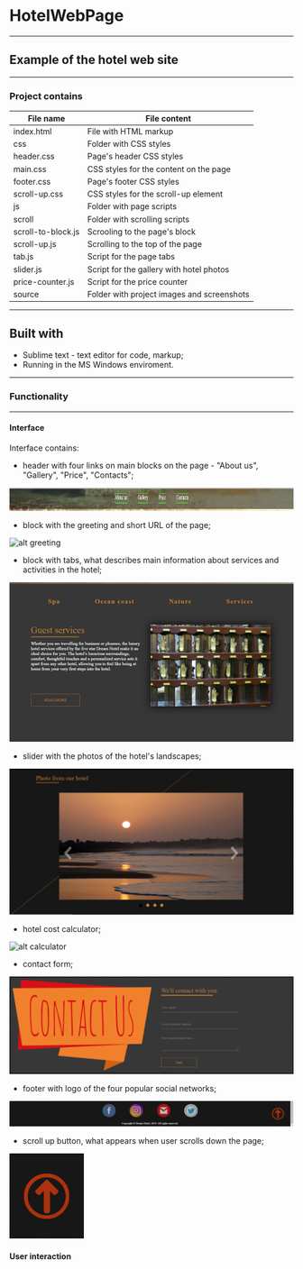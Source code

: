 # HotelWebPage
---------------------------------
## Example of the hotel web site
---------------------------------
### Project contains
 File name         |   File content
-------------------|------------------
index.html         |File with HTML markup
css                |Folder with CSS styles
   header.css      |Page's header CSS styles
   main.css        |CSS styles for the content on the page
   footer.css      |Page's footer CSS styles
   scroll-up.css   |CSS styles for the scroll-up element
js                 |Folder with page scripts
   scroll          |Folder with scrolling scripts
   scroll-to-block.js|Scrooling to the page's block 
   scroll-up.js|Scrolling to the top of the page
   tab.js|Script for the page tabs
   slider.js|Script for the gallery with hotel photos
   price-counter.js|Script for the price counter
source             |Folder with project images and screenshots

----------------------------------------
Built with
----------------------------------------

- Sublime text - text editor for code, markup; 
- Running in the MS Windows enviroment.

----------------------------------------

### Functionality
----------------------------------------
#### Interface
Interface contains:
- header with four links on main blocks on the page - "About us", "Gallery", "Price", "Contacts";

![alt header](https://github.com/AlexShyshkov/HotelWebPage/blob/master/source/img/project-screenshots/header.png)

- block with the greeting and short URL of the page;

![alt greeting]()

- block with tabs, what describes main information about services and activities in the hotel;

![alt tabs](https://github.com/AlexShyshkov/HotelWebPage/blob/master/source/img/project-screenshots/tab-1.png)

- slider with the photos of the hotel's landscapes;

![alt slider](https://github.com/AlexShyshkov/HotelWebPage/blob/master/source/img/project-screenshots/gallery.png)

- hotel cost calculator;

![alt calculator]()

- contact form;

![alt contact](https://github.com/AlexShyshkov/HotelWebPage/blob/master/source/img/project-screenshots/contact-form.png)

- footer with logo of the four popular social networks;

![alt footer](https://github.com/AlexShyshkov/HotelWebPage/blob/master/source/img/project-screenshots/footer.png)

- scroll up button, what appears when user scrolls down the page;

![alt scroll-up](https://github.com/AlexShyshkov/HotelWebPage/blob/master/source/img/project-screenshots/scroll-unhovered.png)

#### User interaction

